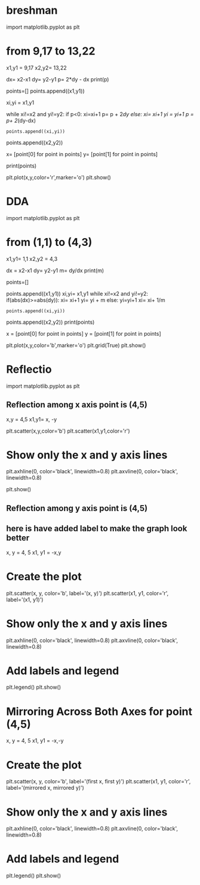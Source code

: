 # breshman
import matplotlib.pyplot as plt

# from 9,17 to 13,22

x1,y1 = 9,17
x2,y2= 13,22

dx= x2-x1
dy= y2-y1
p= 2*dy - dx
print(p)

points=[]
points.append((x1,y1))

xi,yi = x1,y1

while xi!=x2 and yi!=y2:
    if p<0:
        xi=xi+1
        p= p + 2*dy
    else:
        xi= xi+1
        yi = yi+1
        p = p+ 2*(dy-dx)


    points.append((xi,yi))

points.append((x2,y2))

x= [point[0] for point in points]
y= [point[1] for point in points]

print(points)

plt.plot(x,y,color='r',marker='o')
plt.show()


# DDA


import matplotlib.pyplot as plt

# from (1,1) to (4,3)

x1,y1= 1,1
x2,y2 = 4,3

dx = x2-x1
dy= y2-y1
m= dy/dx
print(m)

points=[]

points.append((x1,y1))
xi,yi= x1,y1
while xi!=x2 and yi!=y2:
    if(abs(dx)>=abs(dy)):
        xi= xi+1
        yi= yi + m
    else:
        yi=yi+1
        xi= xi+ 1/m


    points.append((xi,yi))

points.append((x2,y2))
print(points)


x = [point[0] for point in points]
y = [point[1] for point in points]

plt.plot(x,y,color='b',marker='o')
plt.grid(True)
plt.show()


# Reflectio

import matplotlib.pyplot as plt

## Reflection among x axis point is (4,5)

x,y = 4,5
x1,y1= x, -y

plt.scatter(x,y,color='b')
plt.scatter(x1,y1,color='r')

# Show only the x and y axis lines
plt.axhline(0, color='black', linewidth=0.8)
plt.axvline(0, color='black', linewidth=0.8)

plt.show()

## Reflection among y axis point is (4,5)
## here is have added label to make the graph look better

x, y = 4, 5
x1, y1 = -x,y

# Create the plot
plt.scatter(x, y, color='b', label='(x, y)')
plt.scatter(x1, y1, color='r', label='(x1, y1)')

# Show only the x and y axis lines
plt.axhline(0, color='black', linewidth=0.8)
plt.axvline(0, color='black', linewidth=0.8)

# Add labels and legend
plt.legend()
plt.show()

#  Mirroring Across Both Axes for point (4,5)

x, y = 4, 5
x1, y1 = -x,-y

# Create the plot
plt.scatter(x, y, color='b', label='(first x, first y)')
plt.scatter(x1, y1, color='r', label='(mirrored x, mirrored y)')

# Show only the x and y axis lines
plt.axhline(0, color='black', linewidth=0.8)
plt.axvline(0, color='black', linewidth=0.8)

# Add labels and legend
plt.legend()
plt.show()

